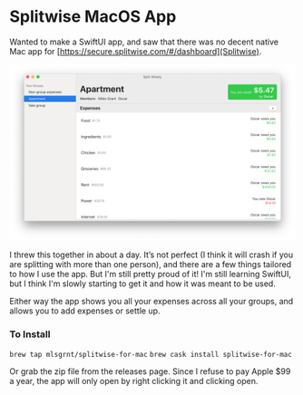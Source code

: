 # Splitwise MacOS App

Wanted to make a SwiftUI app, and saw that there was no decent native Mac app for [https://secure.splitwise.com/#/dashboard](Splitwise).

![](screenshot.png)

I threw this together in about a day. It’s not perfect (I think it will crash if you are splitting with more than one person), and there are a few things tailored to how I use the app. But I'm still pretty proud of it! I'm still learning SwiftUI, but I think I'm slowly starting to get it and how it was meant to be used.

Either way the app shows you all your expenses across all your groups, and allows you to add expenses or settle up.

### To Install
`brew tap mlsgrnt/splitwise-for-mac`
`brew cask install splitwise-for-mac`

Or grab the zip file from the releases page. Since I refuse to pay Apple $99 a year, the app will only open by right clicking it and clicking open.